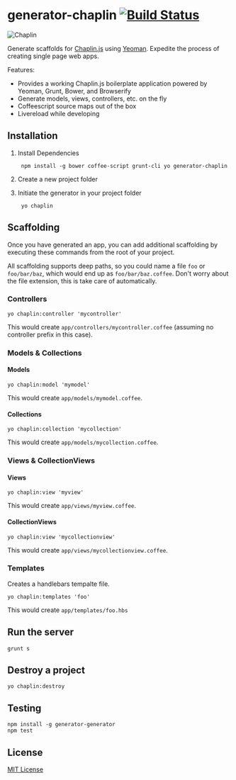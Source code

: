 # generator-chaplin [![Build Status](https://secure.travis-ci.org/chrisabrams/generator-chaplin.png?branch=master)](https://travis-ci.org/chrisabrams/generator-chaplin)

![Chaplin](http://s3.amazonaws.com/imgly_production/3401027/original.png)

Generate scaffolds for [Chaplin.js](http://chaplinjs.org/) using [Yeoman](http://yeoman.io). Expedite the process of creating single page web apps.

Features:

- Provides a working Chaplin.js boilerplate application powered by Yeoman, Grunt, Bower, and Browserify
- Generate models, views, controllers, etc. on the fly
- Coffeescript source maps out of the box
- Livereload while developing

## Installation

1. Install Dependencies

        npm install -g bower coffee-script grunt-cli yo generator-chaplin

2. Create a new project folder

3. Initiate the generator in your project folder

        yo chaplin

## Scaffolding
Once you have generated an app, you can add additional scaffolding by executing these commands from the root of your project.

All scaffolding supports deep paths, so you could name a file `foo` or `foo/bar/baz`, which would end up as `foo/bar/baz.coffee`. Don't worry about the file extension, this is take care of automatically.

### Controllers

    yo chaplin:controller 'mycontroller'

This would create `app/controllers/mycontroller.coffee` (assuming no controller prefix in this case).

### Models & Collections

#### Models

    yo chaplin:model 'mymodel'

This would create `app/models/mymodel.coffee`.

#### Collections

    yo chaplin:collection 'mycollection'

This would create `app/models/mycollection.coffee`.

### Views & CollectionViews

#### Views

    yo chaplin:view 'myview'

This would create `app/views/myview.coffee`.

#### CollectionViews

    yo chaplin:view 'mycollectionview'

This would create `app/views/mycollectionview.coffee`.

### Templates
Creates a handlebars tempalte file.

    yo chaplin:templates 'foo'

This would create `app/templates/foo.hbs`

## Run the server

    grunt s

## Destroy a project

    yo chaplin:destroy

## Testing

    npm install -g generator-generator
    npm test

## License

[MIT License](http://en.wikipedia.org/wiki/MIT_License)
